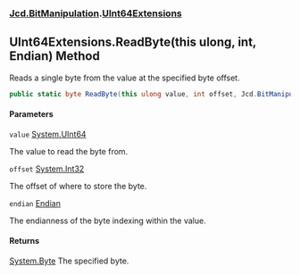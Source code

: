 ### [Jcd.BitManipulation](Jcd.BitManipulation.md 'Jcd.BitManipulation').[UInt64Extensions](Jcd.BitManipulation.UInt64Extensions.md 'Jcd.BitManipulation.UInt64Extensions')

## UInt64Extensions.ReadByte(this ulong, int, Endian) Method

Reads a single byte from the value at the specified byte offset.

```csharp
public static byte ReadByte(this ulong value, int offset, Jcd.BitManipulation.Endian endian=Jcd.BitManipulation.Endian.Little);
```
#### Parameters

<a name='Jcd.BitManipulation.UInt64Extensions.ReadByte(thisulong,int,Jcd.BitManipulation.Endian).value'></a>

`value` [System.UInt64](https://docs.microsoft.com/en-us/dotnet/api/System.UInt64 'System.UInt64')

The value to read the byte from.

<a name='Jcd.BitManipulation.UInt64Extensions.ReadByte(thisulong,int,Jcd.BitManipulation.Endian).offset'></a>

`offset` [System.Int32](https://docs.microsoft.com/en-us/dotnet/api/System.Int32 'System.Int32')

The offset of where to store the byte.

<a name='Jcd.BitManipulation.UInt64Extensions.ReadByte(thisulong,int,Jcd.BitManipulation.Endian).endian'></a>

`endian` [Endian](Jcd.BitManipulation.Endian.md 'Jcd.BitManipulation.Endian')

The endianness of the byte indexing within the value.

#### Returns
[System.Byte](https://docs.microsoft.com/en-us/dotnet/api/System.Byte 'System.Byte')
The specified byte.